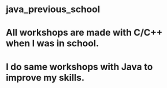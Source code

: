 # java_previous_school

# All workshops are made with C/C++ when I was in school.
# I do same workshops with Java to improve my skills.


